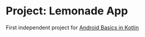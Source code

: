 Project: Lemonade App
=====================

First independent project for [Android Basics in Kotlin](https://developer.android.com/courses/android-basics-kotlin/course)
